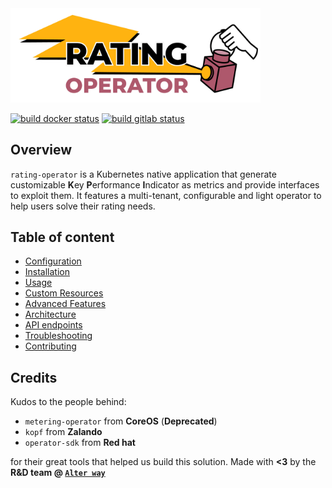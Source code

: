 <img src="./img/rating-operator-logo.png" width="400">

[![build docker status](https://git.rnd.alterway.fr/overboard/5gbiller/rating-operator/badges/master/pipeline.svg?job=build-dockerhub&key_text=build+docker&key_width=80)](https://git.rnd.alterway.fr/overboard/5gbiller/rating-operator/-/commits/master)
[![build gitlab status](https://git.rnd.alterway.fr/overboard/5gbiller/rating-operator/badges/master/pipeline.svg?job=build-gitlab&key_text=build+gitlab&key_width=80)](https://git.rnd.alterway.fr/overboard/5gbiller/rating-operator/-/commits/master)
## Overview

`rating-operator` is a Kubernetes native application that generate customizable **K**ey **P**erformance **I**ndicator as metrics and provide interfaces to exploit them. It features a multi-tenant, configurable and light operator to help users solve their rating needs.

## Table of content

- [Configuration](/documentation/CONFIGURE.md)
- [Installation](/documentation/INSTALL.md)
- [Usage](/documentation/USAGE.md)
- [Custom Resources](/documentation/CRD.md)
- [Advanced Features](/documentation/FEATURES.md)
- [Architecture](/documentation/ARCHITECTURE.md)
- [API endpoints](/documentation/API.md)
- [Troubleshooting](/documentation/TROUBLESHOOT.md)
- [Contributing](documentation/CONTRIBUTING.md)


## **Credits**

Kudos to the people behind:

- `metering-operator` from **CoreOS** (**Deprecated**)
- `kopf` from **Zalando**
- `operator-sdk` from **Red hat**

for their great tools that helped us build this solution.
Made with **<3** by the **R&D team @ [`Alter way`](https://www.alterway.fr/)**
